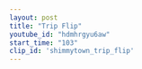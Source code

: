 ```yaml
---
layout: post
title: "Trip Flip"
youtube_id: "hdmhrgyu6aw"
start_time: "103"
clip_id: 'shimmytown_trip_flip'
---
```

